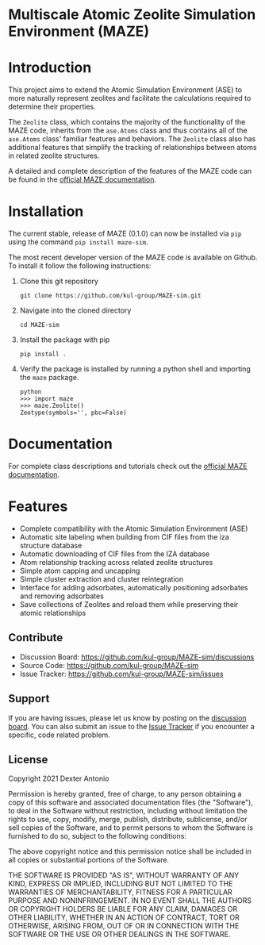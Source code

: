 **M**ultiscale **A**tomic **Z**eolite Simulation **E**nvironment (**MAZE**)
========================================================
Introduction
===============
This project aims to extend the Atomic Simulation Environment (ASE) to more naturally represent zeolites and facilitate the calculations required to determine their properties. 

The `Zeolite` class, which contains the majority of the functionality of the MAZE code, inherits from the `ase.Atoms` class and thus contains all of the `ase.Atoms` class' familiar features and behaviors. The `Zeolite` class also has additional features that simplify the tracking of relationships between atoms in related zeolite structures. 

A detailed and complete description of the features of the MAZE code can be found in the [official MAZE documentation](https://kul-group.github.io/MAZE-sim/). 


Installation 
=================
The current stable, release of MAZE (0.1.0) can now be installed via `pip` using the command 
`pip install maze-sim`.
 
The most recent developer version of the MAZE code is available on Github. To install it follow the following instructions: 
 
1. Clone this git repository 
    ``` 
    git clone https://github.com/kul-group/MAZE-sim.git
    ```
2. Navigate into the cloned directory 
    ```
    cd MAZE-sim
    ```
3. Install the package with pip
    ```
    pip install . 
    ```
4. Verify the package is installed by running a python shell and importing the ``maze`` package. 
    ```
    python
   >>> import maze 
   >>> maze.Zeolite() 
   Zeotype(symbols='', pbc=False)
    ```
Documentation 
==============
For complete class descriptions and tutorials check out the [official MAZE documentation](https://kul-group.github.io/MAZE-sim/). 

Features 
=======

- Complete compatibility with the Atomic Simulation Environment (ASE)
- Automatic site labeling when building from CIF files from the iza structure database  
-  Automatic downloading of CIF files from the IZA database
-  Atom relationship tracking across related zeolite structures
- Simple atom capping and uncapping 
 - Simple cluster extraction and cluster reintegration  
-	Interface for adding adsorbates, automatically positioning adsorbates and removing adsorbates 
- Save collections of Zeolites and reload them while preserving their atomic relationships 


Contribute
----------

- Discussion Board: https://github.com/kul-group/MAZE-sim/discussions
- Source Code: https://github.com/kul-group/MAZE-sim
- Issue Tracker: https://github.com/kul-group/MAZE-sim/issues

Support
-------

If you are having issues, please let us know by posting on the [discussion board](https://github.com/kul-group/MAZE-sim/discussions). You can also submit an issue to the [Issue Tracker](https://github.com/kul-group/MAZE-sim/issues) if you encounter a specific, code related problem.  

License
-------

Copyright 2021 Dexter Antonio

Permission is hereby granted, free of charge, to any person obtaining a copy of this software and associated documentation files (the "Software"), to deal in the Software without restriction, including without limitation the rights to use, copy, modify, merge, publish, distribute, sublicense, and/or sell copies of the Software, and to permit persons to whom the Software is furnished to do so, subject to the following conditions:

The above copyright notice and this permission notice shall be included in all copies or substantial portions of the Software.

THE SOFTWARE IS PROVIDED "AS IS", WITHOUT WARRANTY OF ANY KIND, EXPRESS OR IMPLIED, INCLUDING BUT NOT LIMITED TO THE WARRANTIES OF MERCHANTABILITY, FITNESS FOR A PARTICULAR PURPOSE AND NONINFRINGEMENT. IN NO EVENT SHALL THE AUTHORS OR COPYRIGHT HOLDERS BE LIABLE FOR ANY CLAIM, DAMAGES OR OTHER LIABILITY, WHETHER IN AN ACTION OF CONTRACT, TORT OR OTHERWISE, ARISING FROM, OUT OF OR IN CONNECTION WITH THE SOFTWARE OR THE USE OR OTHER DEALINGS IN THE SOFTWARE.